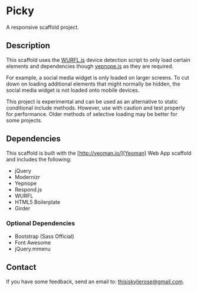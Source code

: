 Picky
=====

A responsive scaffold project.

## Description

This scaffold uses the [WURFL.js](http://wurfl.io/) device detection script to only load certain elements and dependencies though [yepnope.js](http://yepnopejs.com/) as they are required.

For example, a social media widget is only loaded on larger screens. To cut down on loading additional elements that might normally be hidden, the social media widget is not loaded onto mobile devices.

This project is experimental and can be used as an alternative to static conditional include methods. However, use with caution and test properly for performance. Older methods of selective loading may be better for some projects.

## Dependencies

This scaffold is built with the [http://yeoman.io/](Yeoman) Web App scaffold and includes the following:

- jQuery
- Modernizr
- Yepnope
- Respond.js
- WURFL
- HTML5 Boilerplate
- Girder

### Optional Dependencies

- Bootstrap (Sass Official)
- Font Awesome
- jQuery.mmenu

## Contact

If you have some feedback, send an email to: thisiskylierose@gmail.com.